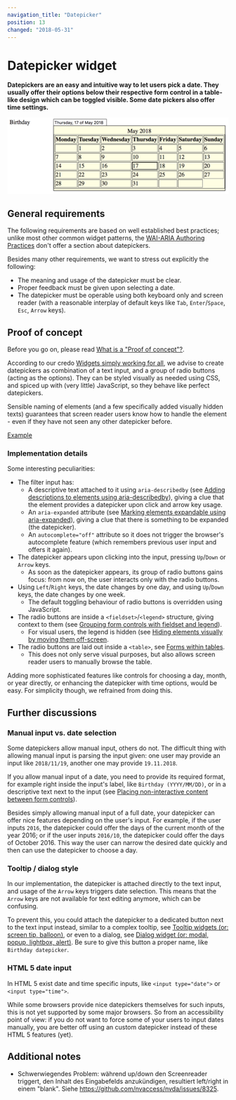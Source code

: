 ```yaml
---
navigation_title: "Datepicker"
position: 13
changed: "2018-05-31"
---
```


# Datepicker widget

**Datepickers are an easy and intuitive way to let users pick a date. They usually offer their options below their respective form control in a table-like design which can be toggled visible. Some date pickers also offer time settings.**

![Datepicker](_media/datepicker.png)

## General requirements

The following requirements are based on well established best practices; unlike most other common widget patterns, the [WAI-ARIA Authoring Practices](https://www.w3.org/TR/wai-aria-practices/) don't offer a section about datepickers.

Besides many other requirements, we want to stress out explicitly the following:

- The meaning and usage of the datepicker must be clear.
- Proper feedback must be given upon selecting a date.
- The datepicker must be operable using both keyboard only and screen reader (with a reasonable interplay of default keys like `Tab`, `Enter`/`Space`, `Esc`, `Arrow` keys).

## Proof of concept

Before you go on, please read [What is a "Proof of concept"?](/examples/widgets/proof-of-concept).

According to our credo [Widgets simply working for all](/knowledge/semantics/widgets), we advise to create datepickers as combination of a text input, and a group of radio buttons (acting as the options). They can be styled visually as needed using CSS, and spiced up with (very little) JavaScript, so they behave like perfect datepickers.

Sensible naming of elements (and a few specifically added visually hidden texts) guarantees that screen reader users know how to handle the element - even if they have not seen any other datepicker before.

[Example](_examples/datepicker-with-radio-buttons)

### Implementation details

Some interesting peculiarities:

- The filter input has:
    - A descriptive text attached to it using `aria-describedby` (see [Adding descriptions to elements using aria-describedby](/examples/sensible-aria-usage/describedby)), giving a clue that the element provides a datepicker upon click and arrow key usage.
    - An `aria-expanded` attribute (see [Marking elements expandable using aria-expanded](/examples/sensible-aria-usage/expanded)), giving a clue that there is something to be expanded (the datepicker).
    - An `autocomplete="off"` attribute so it does not trigger the browser's autocomplete feature (which remembers previous user input and offers it again).
- The datepicker appears upon clicking into the input, pressing `Up`/`Down` or `Arrow` keys.
    - As soon as the datepicker appears, its group of radio buttons gains focus: from now on, the user interacts only with the radio buttons.
- Using `Left`/`Right` keys, the date changes by one day, and using `Up`/`Down` keys, the date changes by one week.
    - The default toggling behaviour of radio buttons is overridden using JavaScript.
- The radio buttons are inside a `<fieldset>`/`<legend>` structure, giving context to them (see [Grouping form controls with fieldset and legend](/examples/forms/grouping-with-fieldsetlegend)).
    - For visual users, the legend is hidden (see [Hiding elements visually by moving them off-screen](/examples/hiding-elements/visually).
- The radio buttons are laid out inside a `<table>`, see [Forms within tables](/examples/forms/in-tables).
    - This does not only serve visual purposes, but also allows screen reader users to manually browse the table.

Adding more sophisticated features like controls for choosing a day, month, or year directly, or enhancing the datepicker with time options, would be easy. For simplicity though, we refrained from doing this.

## Further discussions

### Manual input vs. date selection

Some datepickers allow manual input, others do not. The difficult thing with allowing manual input is parsing the input given: one user may provide an input like `2018/11/19`, another one may provide `19.11.2018`.

If you allow manual input of a date, you need to provide its required format, for example right inside the input's label, like `Birthday (YYYY/MM/DD)`, or in a descriptive text next to the input (see [Placing non-interactive content between form controls](/examples/forms/non-interactive-content)).

Besides simply allowing manual input of a full date, your datepicker can offer nice features depending on the user's input. For example, if the user inputs `2016`, the datepicker could offer the days of the current month of the year 2016; or if the user inputs `2016/10`, the datepicker could offer the days of October 2016. This way the user can narrow the desired date quickly and then can use the datepicker to choose a day.

### Tooltip / dialog style

In our implementation, the datepicker is attached directly to the text input, and usage of the `Arrow` keys triggers date selection. This means that the `Arrow` keys are not available for text editing anymore, which can be confusing.

To prevent this, you could attach the datepicker to a dedicated button next to the text input instead, similar to a complex tooltip, see [Tooltip widgets (or: screen tip, balloon)](/examples/widgets/tooltips), or even to a dialog, see [Dialog widget (or: modal, popup, lightbox, alert)](/examples/widgets/dialog). Be sure to give this button a proper name, like `Birthday datepicker`.

### HTML 5 date input

In HTML 5 exist date and time specific inputs, like `<input type="date">` or `<input type="time">`.

While some browsers provide nice datepickers themselves for such inputs, this is not yet supported by some major browsers. So from an accessibility point of view: if you do not want to force some of your users to input dates manually, you are better off using an custom datepicker instead of these HTML 5 features (yet).

## Additional notes

- Schwerwiegendes Problem: während up/down den Screenreader triggert, den Inhalt des Eingabefelds anzukündigen, resultiert left/right in einem "blank". Siehe <https://github.com/nvaccess/nvda/issues/8325>.